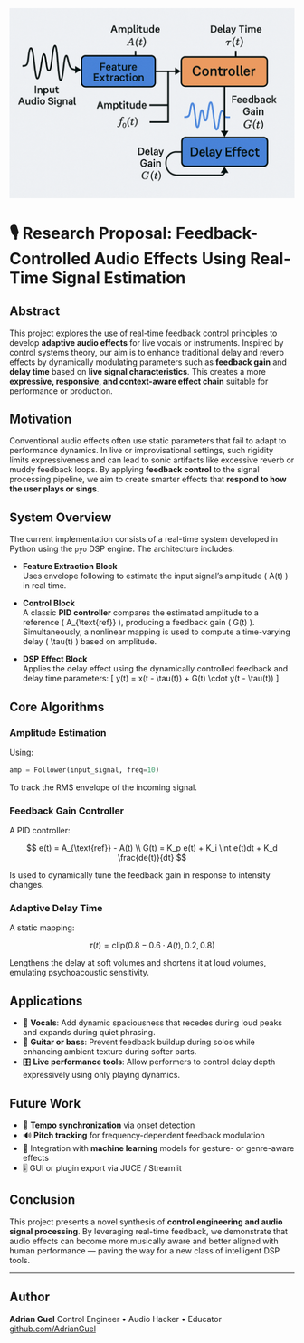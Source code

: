 ![alt text](image.png)
# 🎙️ Research Proposal: Feedback-Controlled Audio Effects Using Real-Time Signal Estimation

## Abstract

This project explores the use of real-time feedback control principles to develop **adaptive audio effects** for live vocals or instruments. Inspired by control systems theory, our aim is to enhance traditional delay and reverb effects by dynamically modulating parameters such as **feedback gain** and **delay time** based on **live signal characteristics**. This creates a more **expressive, responsive, and context-aware effect chain** suitable for performance or production.

## Motivation

Conventional audio effects often use static parameters that fail to adapt to performance dynamics. In live or improvisational settings, such rigidity limits expressiveness and can lead to sonic artifacts like excessive reverb or muddy feedback loops. By applying **feedback control** to the signal processing pipeline, we aim to create smarter effects that **respond to how the user plays or sings**.

## System Overview

The current implementation consists of a real-time system developed in Python using the `pyo` DSP engine. The architecture includes:

- **Feature Extraction Block**  
  Uses envelope following to estimate the input signal’s amplitude \( A(t) \) in real time.

- **Control Block**  
  A classic **PID controller** compares the estimated amplitude to a reference \( A_{\text{ref}} \), producing a feedback gain \( G(t) \). Simultaneously, a nonlinear mapping is used to compute a time-varying delay \( \tau(t) \) based on amplitude.

- **DSP Effect Block**  
  Applies the delay effect using the dynamically controlled feedback and delay time parameters:
  \[
  y(t) = x(t - \tau(t)) + G(t) \cdot y(t - \tau(t))
  \]

## Core Algorithms

### Amplitude Estimation
Using:
```python
amp = Follower(input_signal, freq=10)
````

To track the RMS envelope of the incoming signal.

### Feedback Gain Controller

A PID controller:

$$
e(t) = A_{\text{ref}} - A(t) \\
G(t) = K_p e(t) + K_i \int e(t)dt + K_d \frac{de(t)}{dt}
$$

Is used to dynamically tune the feedback gain in response to intensity changes.

### Adaptive Delay Time

A static mapping:

$$
\tau(t) = \text{clip}(0.8 - 0.6 \cdot A(t), 0.2, 0.8)
$$

Lengthens the delay at soft volumes and shortens it at loud volumes, emulating psychoacoustic sensitivity.

## Applications

* 🎤 **Vocals**: Add dynamic spaciousness that recedes during loud peaks and expands during quiet phrasing.
* 🎸 **Guitar or bass**: Prevent feedback buildup during solos while enhancing ambient texture during softer parts.
* 🎛️ **Live performance tools**: Allow performers to control delay depth expressively using only playing dynamics.

## Future Work

* 🔁 **Tempo synchronization** via onset detection
* 🔊 **Pitch tracking** for frequency-dependent feedback modulation
* 🧠 Integration with **machine learning** models for gesture- or genre-aware effects
* 🎚️ GUI or plugin export via JUCE / Streamlit

## Conclusion

This project presents a novel synthesis of **control engineering and audio signal processing**. By leveraging real-time feedback, we demonstrate that audio effects can become more musically aware and better aligned with human performance — paving the way for a new class of intelligent DSP tools.

---

## Author

**Adrian Guel**
Control Engineer • Audio Hacker • Educator
[github.com/AdrianGuel](https://github.com/AdrianGuel)

